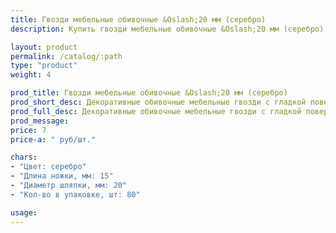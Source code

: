 ```yaml
---
title: Гвозди мебельные обивочные &Oslash;20 мм (серебро)
description: Купить гвозди мебельные обивочные &Oslash;20 мм (серебро) в розницу с доставкой по Москве.

layout: product
permalink: /catalog/:path
type: "product"
weight: 4

prod_title: Гвозди мебельные обивочные &Oslash;20 мм (серебро)
prod_short_desc: Декоративные обивочные мебельные гвозди с гладкой поверхностью. Цвет - серебро.
prod_full_desc: Декоративные обивочные мебельные гвозди с гладкой поверхностью. Цвет - серебро.
prod_message:
price: 7
price-a: " руб/шт."

chars:
- "Цвет: серебро"
- "Длина ножки, мм: 15"
- "Диаметр шляпки, мм: 20"
- "Кол-во в упаковке, шт: 80"

usage:
---
```


